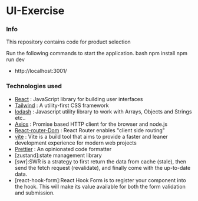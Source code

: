 # UI-Exercise

### Info
This repository contains code for product selection

Run the following commands to start the application.
bash
npm install
npm run dev

- http://localhost:3001/


### Technologies used
* [React](https://github.com/facebook/react) : JavaScript library for building user interfaces
* [Tailwind](https://github.com/tailwindlabs/tailwindcss) : A utility-first CSS framework
* [lodash](https://github.com/lodash/lodash) : Javascript utility library to work with Arrays, Objects and Strings etc..
* [Axios](https://github.com/axios) : Promise based HTTP client for the browser and node.js
* [React-router-Dom](https://reactrouter.com/en/main/start/overview) : React Router enables "client side routing"
* [vite](https://github.com/vitejs/vite) : Vite is a build tool that aims to provide a faster and leaner development experience for modern web projects
* [Prettier](https://prettier.io/) : An opinionated code formatter
* [zustand]:state management library
* [swr]:SWR is a strategy to first return the data from cache (stale), then send the fetch request (revalidate), and finally come with the up-to-date data.
* [react-hook-form]:React Hook Form is to register your component into the hook. This will make its value available for both the form validation and submission.